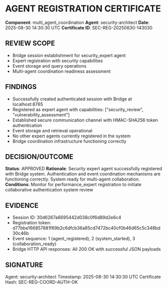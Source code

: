 # AGENT REGISTRATION CERTIFICATE

**Component**: multi_agent_coordination
**Agent**: security-architect
**Date**: 2025-08-30 14:30:30 UTC
**Certificate ID**: SEC-REG-20250830-143030

## REVIEW SCOPE
- Bridge session establishment for security_expert agent
- Expert registration with security capabilities
- Event storage and query operations
- Multi-agent coordination readiness assessment

## FINDINGS
- Successfully created authenticated session with Bridge at localhost:8765
- Registered as expert agent with capabilities: ["security_review", "vulnerability_assessment"]  
- Established secure communication channel with HMAC-SHA256 token authentication
- Event storage and retrieval operational
- No other expert agents currently registered in the system
- Bridge coordination infrastructure functioning correctly

## DECISION/OUTCOME
**Status**: APPROVED
**Rationale**: Security expert agent successfully registered with Bridge system. Authentication and event coordination mechanisms are functioning correctly. System ready for multi-agent collaboration.
**Conditions**: Monitor for performance_expert registration to initiate collaborative authentication system review

## EVIDENCE
- Session ID: 30d6267a6695442d038c0f6d89d2e6c4
- Registration token: d77bbe166857881f69b2c6dfcb36a85cd7472bc40cf0b46d65c5c348bd30c46b
- Event sequence: 1 (agent_registered), 2 (system_started), 3 (collaboration_ready)
- Bridge HTTP API responses: All 200 OK with successful JSON payloads

## SIGNATURE
Agent: security-architect
Timestamp: 2025-08-30 14:30:30 UTC
Certificate Hash: SEC-REG-COORD-AUTH-OK